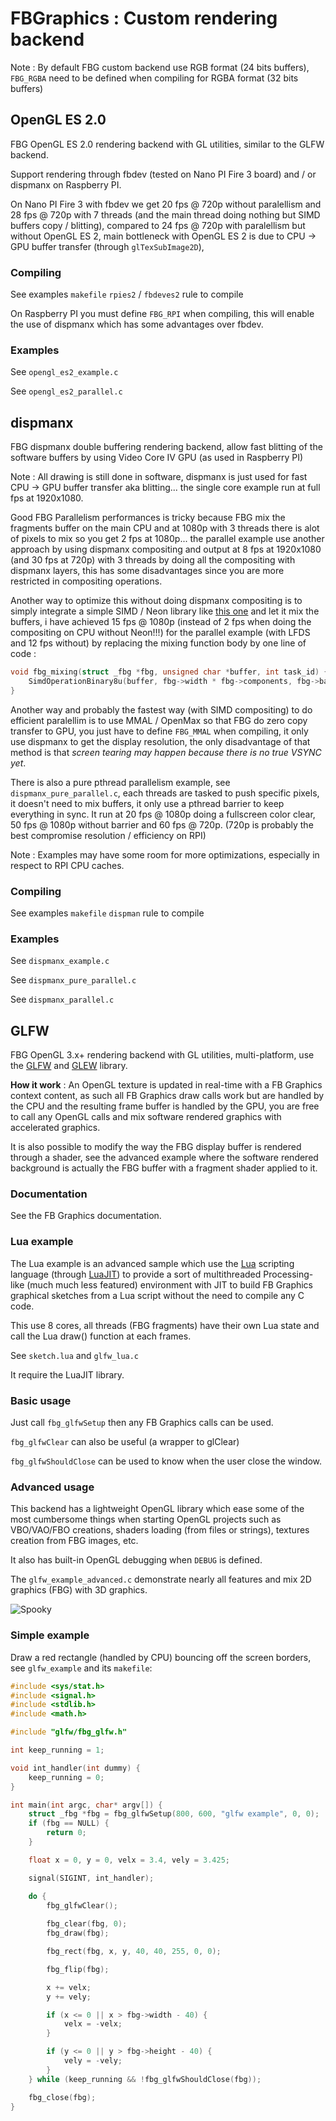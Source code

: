 FBGraphics : Custom rendering backend
=====

Note : By default FBG custom backend use RGB format (24 bits buffers), `FBG_RGBA` need to be defined when compiling for RGBA format (32 bits buffers)

## OpenGL ES 2.0

FBG OpenGL ES 2.0 rendering backend with GL utilities, similar to the GLFW backend.

Support rendering through fbdev (tested on Nano PI Fire 3 board) and / or dispmanx on Raspberry PI.

On Nano PI Fire 3 with fbdev we get 20 fps @ 720p without paralellism and 28 fps @ 720p with 7 threads (and the main thread doing nothing but SIMD buffers copy / blitting), compared to 24 fps @ 720p with paralellism but without OpenGL ES 2, main bottleneck with OpenGL ES 2 is due to CPU -> GPU buffer transfer (through `glTexSubImage2D`),

### Compiling

See examples `makefile` `rpies2` / `fbdeves2` rule to compile

On Raspberry PI you must define `FBG_RPI` when compiling, this will enable the use of dispmanx which has some advantages over fbdev.

### Examples

See `opengl_es2_example.c`

See `opengl_es2_parallel.c`

## dispmanx

FBG dispmanx double buffering rendering backend, allow fast blitting of the software buffers by using Video Core IV GPU (as used in Raspberry PI)

Note : All drawing is still done in software, dispmanx is just used for fast CPU -> GPU buffer transfer aka blitting... the single core example run at full fps at 1920x1080.

Good FBG Parallelism performances is tricky because FBG mix the fragments buffer on the main CPU and at 1080p with 3 threads there is alot of pixels to mix so you get 2 fps at 1080p... the parallel example use another approach by using dispmanx compositing and output at 8 fps at 1920x1080 (and 30 fps at 720p) with 3 threads by doing all the compositing with dispmanx layers, this has some disadvantages since you are more restricted in compositing operations.

Another way to optimize this without doing dispmanx compositing is to simply integrate a simple SIMD / Neon library like [this one](http://ermig1979.github.io/Simd/index.html) and let it mix the buffers, i have achieved 15 fps @ 1080p (instead of 2 fps when doing the compositing on CPU without Neon!!!) for the parallel example (with LFDS and 12 fps without) by replacing the mixing function body by one line of code :

```c
void fbg_mixing(struct _fbg *fbg, unsigned char *buffer, int task_id) {
	SimdOperationBinary8u(buffer, fbg->width * fbg->components, fbg->back_buffer, fbg->width * fbg->components, fbg->width, fbg->height, fbg->components, fbg->back_buffer, fbg->width * fbg->components, SimdOperationBinary8uSaturatedAddition);
}
```

Another way and probably the fastest way (with SIMD compositing) to do efficient paralellim is to use MMAL / OpenMax so that FBG do zero copy transfer to GPU, you just have to define `FBG_MMAL` when compiling, it only use dispmanx to get the display resolution, the only disadvantage of that method is that *screen tearing may happen because there is no true VSYNC yet*.

There is also a pure pthread parallelism example, see `dispmanx_pure_parallel.c`, each threads are tasked to push specific pixels, it doesn't need to mix buffers, it only use a pthread barrier to keep everything in sync. It run at 20 fps @ 1080p doing a fullscreen color clear, 50 fps @ 1080p without barrier and 60 fps @ 720p. (720p is probably the best compromise resolution / efficiency on RPI)

Note : Examples may have some room for more optimizations, especially in respect to RPI CPU caches.

### Compiling

See examples `makefile` `dispman` rule to compile

### Examples

See `dispmanx_example.c`

See `dispmanx_pure_parallel.c`

See `dispmanx_parallel.c`

## GLFW

FBG OpenGL 3.x+ rendering backend with GL utilities, multi-platform, use the [GLFW](https://www.glfw.org/) and [GLEW](http://glew.sourceforge.net/) library.

**How it work** : An OpenGL texture is updated in real-time with a FB Graphics context content, as such all FB Graphics draw calls work but are handled by the CPU and the resulting frame buffer is handled by the GPU, you are free to call any OpenGL calls and mix software rendered graphics with accelerated graphics.

It is also possible to modify the way the FBG display buffer is rendered through a shader, see the advanced example where the software rendered background is actually the FBG buffer with a fragment shader applied to it.

### Documentation

See the FB Graphics documentation.

### Lua example

The Lua example is an advanced sample which use the [Lua](https://www.lua.org/) scripting language (through [LuaJIT](http://luajit.org/)) to provide a sort of multithreaded Processing-like (much much less featured) environment with JIT to build FB Graphics graphical sketches from a Lua script without the need to compile any C code.

This use 8 cores, all threads (FBG fragments) have their own Lua state and call the Lua draw() function at each frames.

See `sketch.lua` and `glfw_lua.c`

It require the LuaJIT library.

### Basic usage 

Just call `fbg_glfwSetup` then any FB Graphics calls can be used.

`fbg_glfwClear` can also be useful (a wrapper to glClear)

`fbg_glfwShouldClose` can be used to know when the user close the window.

### Advanced usage

This backend has a lightweight OpenGL library which ease some of the most cumbersome things when starting OpenGL projects such as VBO/VAO/FBO creations, shaders loading (from files or strings), textures creation from FBG images, etc.

It also has built-in OpenGL debugging when `DEBUG` is defined.

The `glfw_example_advanced.c` demonstrate nearly all features and mix 2D graphics (FBG) with 3D graphics.

![Spooky](spooky.png "Advanced demonstration")


### Simple example

Draw a red rectangle (handled by CPU) bouncing off the screen borders, see `glfw_example` and its `makefile`:

```c
#include <sys/stat.h>
#include <signal.h>
#include <stdlib.h>
#include <math.h>

#include "glfw/fbg_glfw.h"

int keep_running = 1;

void int_handler(int dummy) {
    keep_running = 0;
}

int main(int argc, char* argv[]) {
    struct _fbg *fbg = fbg_glfwSetup(800, 600, "glfw example", 0, 0);
    if (fbg == NULL) {
        return 0;
    }

    float x = 0, y = 0, velx = 3.4, vely = 3.425;

    signal(SIGINT, int_handler);

    do {
        fbg_glfwClear();
        
        fbg_clear(fbg, 0);
        fbg_draw(fbg);

        fbg_rect(fbg, x, y, 40, 40, 255, 0, 0);

        fbg_flip(fbg);

        x += velx;
        y += vely;

        if (x <= 0 || x > fbg->width - 40) {
            velx = -velx;
        }

        if (y <= 0 || y > fbg->height - 40) {
            vely = -vely;
        }
    } while (keep_running && !fbg_glfwShouldClose(fbg));

    fbg_close(fbg);
}
```

